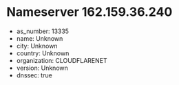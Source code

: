 # Nameserver 162.159.36.240

* as_number: 13335
* name: Unknown
* city: Unknown
* country: Unknown
* organization: CLOUDFLARENET
* version: Unknown
* dnssec: true
